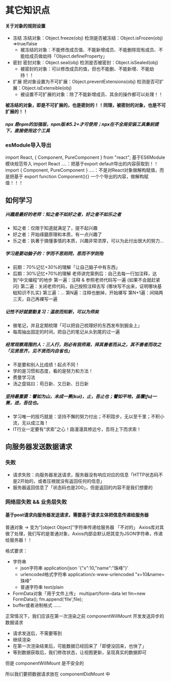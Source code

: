 # 其它知识点
#### 关于对象的规则设置
  + 冻结
    冻结对象：Object.freeze(obj)
    检测是否被冻结：Object.isFrozen(obj) =>true/false
    + 被冻结的对象：不能修改成员值、不能新增成员、不能删除现有成员、不能给成员做劫持「Object.defineProperty」
  + 密封
    密封对象：Object.seal(obj)
    检测是否被密封：Object.isSealed(obj)
    + 被密封的对象：可以修改成员的值，但也不能删、不能新增、不能劫持！！
  + 扩展
    把对象设置为不可扩展：Object.preventExtensions(obj)
    检测是否可扩展：Object.isExtensible(obj)
    + 被设置不可扩展的对象：除了不能新增成员、其余的操作都可以处理！！
  
**被冻结的对象，即是不可扩展的，也是密封的！！同理，被密封的对象，也是不可扩展的！！**

##### npx 是npm的加强版，npm版本5.2+才可使用；npx在不全局安装工具集前提下，直接使用这个工具

### esModule导入导出
import React, { Component, PureComponent } from "react";
基于ES6Module模块规范导入
import React ….：把基于export default导出的内容获取到！！
import { Component, PureComponent } ….：不是对React对象做解构赋值，而是把基于 export function Component(){} 一个个导出的内容，做解构赋值！！！

## 如何学习

##### 兴趣是最好的老师：知之者不如好之者，好之者不如乐之者

+ 知之者：仅限于知道就满足了，提不起兴趣
+ 好之者：开始琢磨原理和本质，有一点兴趣了
+ 乐之者：执著于搞懂事情的本质，兴趣非常浓厚，可以为此付出很大的努力...

##### 学习是要动脑子的：学而不思则罔，思而不学则殆

+ 前期：70%记忆+30%的理解「让自己脑子中有东西」
+ 后期：30%记忆+70%的理解
老师讲完案例后：自己去每一行加注释，达到“中文编程”的地步
第一遍：注释 & 参照老师代码写一遍 {如果不会就赶紧问}
第二遍：关闭老师代码，自己按照注释去写 {哪块写不出来，证明哪块基础知识不扎实}
第三遍：...
第N遍：注释也删掉，开始裸写
第N+1遍：间隔两三天，自己再裸写一遍

##### 记性不好就要勤复习：温故而知新，可以为师矣

+ 做笔记，并且定期梳理「可以把自己梳理好的东西发布到掘金上」
+ 每周抽出固定的时间，把自己的笔记从头到尾的过一遍

##### 经常观察周围的人：三人行，则必有我师焉，择其善者而从之，其不善者而改之「见贤思齐，见不贤而内自省也」  

+ 不是要和别人比成绩！起点不同！
+ 学的是习惯和态度，看的是努力和方法！
+ 费曼学习法
+ 汤之盘铭曰：苟日新、又日新、日日新

##### 坚持最重要：譬如为山，未成一篑(kui)，止，吾止也；譬如平地，虽覆(fu)一篑，进，吾往也。

+ 学习唯一的技巧就是：坚持不懈的努力付出；不积跬步，无以至千里；不积小流，无以成江海！
+ IT行业一定要有“求索”之心！路漫漫其修远兮，吾将上下而求索！

## 向服务器发送数据请求

### 失败

  + 请求失败：向服务器发送请求，服务器没有响应对应的信息「HTTP状态码不是2开始的，或者压根就没有返回任何的信息」
  + 服务器返回信息了「状态码也是200」，但是返回的内容不是我们想要的


### 网络层失败 && 业务层失败


#### 基于post请求向服务器发送请求，需要基于请求主体把信息传递给服务器

普通对象 -> 变为“[object Object]”字符串传递给服务器 「不对的」
Axios库对其做了处理，我们写的是普通对象，Axios内部会默认把其变为JSON字符串，传递给服务器！！

格式要求：
  + 字符串
     + json字符串  application/json
        '{"x":10,"name":"珠峰"}'
     + urlencoded格式字符串  application/x-www-urlencoded
        "x=10&name=珠峰"
     + 普通字符串 text/plain
  +  FormData对象「用于文件上传」 multipart/form-data
     let fm=new FormData();
     fm.append('file',file);
  + buffer或者进制格式
  ……
       
正常情况下，我们应该在第一次渲染之前 componentWillMount 开发发送异步的数据请求
  + 请求发送后，不需要等到
  + 继续渲染
  + 在第一次渲染结束后，可能数据已经回来了「即便没回来，也快了」
  + 等到数据获取后，我们修改状态，让视图更新，呈现真实的数据即可

但是 componentWillMount 是不安全的

所以我们要把数据请求放在 componentDidMount 中


